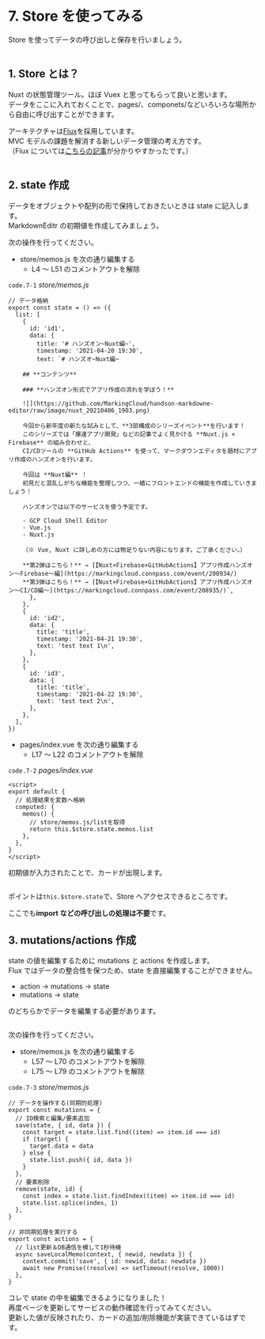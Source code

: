 # 7. Store を使ってみる

Store を使ってデータの呼び出しと保存を行いましょう。

<img :src="$withBase('/store.png')">

## 1. Store とは？

Nuxt の状態管理ツール。ほぼ Vuex と思ってもらって良いと思います。  
データをここに入れておくことで、pages/、componets/などいろいろな場所から自由に呼び出すことができます。

アーキテクチャは[Flux](https://github.com/facebook/flux/tree/master/examples/flux-concepts)を採用しています。  
MVC モデルの課題を解消する新しいデータ管理の考え方です。  
（Flux については[こちらの記事](https://qiita.com/knhr__/items/5fec7571dab80e2dcd92)が分かりやすかったです。）

<img :src="$withBase('/flux.png')">

## 2. state 作成

データをオブジェクトや配列の形で保持しておきたいときは state に記入します。  
MarkdownEditr の初期値を作成してみましょう。

次の操作を行ってください。

- store/memos.js を次の通り編集する
  - L4 ～ L51 のコメントアウトを解除

`code.7-1` _store/memos.js_

```js{4-51}
// データ格納
export const state = () => ({
  list: [
    {
      id: 'id1',
      data: {
        title: '# ハンズオン~Nuxt編~',
        timestamp: '2021-04-20 19:30',
        text: `# ハンズオ~Nuxt編~

    ## **コンテンツ**

    ### **ハンズオン形式でアプリ作成の流れを学ぼう！**

    ![](https://github.com/MarkingCloud/handson-markdowne-editor/raw/image/nuxt_20210406_1903.png)

    今回から新年度の新たな試みとして、**3部構成のシリーズイベント**を行います！
    このシリーズでは「爆速アプリ開発」などの記事でよく見かける **Nuxt.js × Firebase** の組み合わせと、
    CI/CDツールの **GitHub Actions** を使って、マークダウンエディタを題材にアプリ作成のハンズオンを行います。

    今回は **Nuxt編** ！
    初見だと混乱しがちな機能を整理しつつ、一緒にフロントエンドの機能を作成していきましょう！

    ハンズオンでは以下のサービスを使う予定です。

    - GCP Cloud Shell Editor
    - Vue.js
    - Nuxt.js

    （※ Vue, Nuxt に詳しめの方には物足りない内容になります。ご了承ください。）

    **第2弾はこちら！** → [【Nuxt×Firebase×GitHubActions】アプリ作成ハンズオン〜Firebase〜編](https://markingcloud.connpass.com/event/208934/)
    **第3弾はこちら！** → [【Nuxt×Firebase×GitHubActions】アプリ作成ハンズオン〜CI/CD編〜](https://markingcloud.connpass.com/event/208935/)`,
      },
    },
    {
      id: 'id2',
      data: {
        title: 'title',
        timestamp: '2021-04-21 19:30',
        text: 'test text 1\n',
      },
    },
    {
      id: 'id3',
      data: {
        title: 'title',
        timestamp: '2021-04-22 19:30',
        text: 'test text 2\n',
      },
    },
  ],
})
```

- pages/index.vue を次の通り編集する
  - L17 ～ L22 のコメントアウトを解除

`code.7-2` _pages/index.vue_

```vue{4-9}
<script>
export default {
  // 処理結果を変数へ格納
  computed: {
    memos() {
      // store/memos.js/listを取得
      return this.$store.state.memos.list
    },
  },
}
</script>
```

初期値が入力されたことで、カードが出現します。

<img :src="$withBase('/compleat.png')">

ポイントは`this.$store.state`で、Store へアクセスできるところです。

ここでも**import などの呼び出しの処理は不要**です。

## 3. mutations/actions 作成

state の値を編集するために mutations と actions を作成します。  
Flux ではデータの整合性を保つため、state を直接編集することができません。

- action → mutations → state
- mutations → state

のどちらかでデータを編集する必要があります。

<img :src="$withBase('/vuex.png')">

次の操作を行ってください。

- store/memos.js を次の通り編集する
  - L57 ～ L70 のコメントアウトを解除
  - L75 ～ L79 のコメントアウトを解除

`code.7-3` _store/memos.js_

```js{3-16,21-25}
// データを操作する(同期的処理)
export const mutations = {
  // ID検索と編集/要素追加
  save(state, { id, data }) {
    const target = state.list.find((item) => item.id === id)
    if (target) {
      target.data = data
    } else {
      state.list.push({ id, data })
    }
  },
  // 要素削除
  remove(state, id) {
    const index = state.list.findIndex((item) => item.id === id)
    state.list.splice(index, 1)
  },
}

// 非同期処理を実行する
export const actions = {
  // list更新＆DB通信を模して1秒待機
  async saveLocalMemo(context, { newid, newdata }) {
    context.commit('save', { id: newid, data: newdata })
    await new Promise((resolve) => setTimeout(resolve, 1000))
  },
}
```

コレで state の中を編集できるようになりました！  
再度ページを更新してサービスの動作確認を行ってみてください。  
更新した値が反映されたり、カードの追加/削除機能が実装できているはずです。
